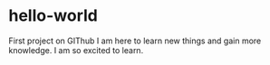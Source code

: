 # hello-world
First project on GIThub
I am here to learn new things and gain more knowledge. I am so excited to learn. 
